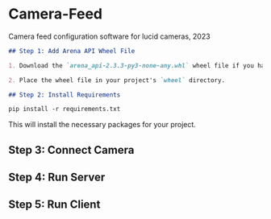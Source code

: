 # Camera-Feed
Camera feed configuration software for lucid cameras, 2023

```markdown
## Step 1: Add Arena API Wheel File

1. Download the `arena_api-2.3.3-py3-none-any.whl` wheel file if you haven't already.

2. Place the wheel file in your project's `wheel` directory.

## Step 2: Install Requirements

pip install -r requirements.txt
```

This will install the necessary packages for your project.

## Step 3: Connect Camera

## Step 4: Run Server

## Step 5: Run Client
